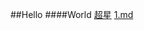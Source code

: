 ##Hello
####World
[超星](http://jlu.fy.chaoxing.com/portal)
[1.md](https://github.com/Dagny-l/helloworld/edit/main/1.md)
